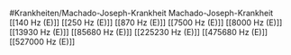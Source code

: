 #Krankheiten/Machado-Joseph-Krankheit
Machado-Joseph-Krankheit
[[140 Hz (E)]]
[[250 Hz (E)]]
[[870 Hz (E)]]
[[7500 Hz (E)]]
[[8000 Hz (E)]]
[[13930 Hz (E)]]
[[85680 Hz (E)]]
[[225230 Hz (E)]]
[[475680 Hz (E)]]
[[527000 Hz (E)]]